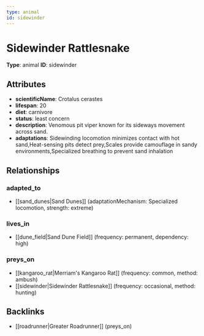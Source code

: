 ```yaml
---
type: animal
id: sidewinder
---
```


# Sidewinder Rattlesnake

**Type**: animal
**ID**: sidewinder

## Attributes

- **scientificName**: Crotalus cerastes
- **lifespan**: 20
- **diet**: carnivore
- **status**: least concern
- **description**: Venomous pit viper known for its sideways movement across sand.
- **adaptations**: Sidewinding locomotion minimizes contact with hot sand,Heat-sensing pits detect prey,Scales provide camouflage in sandy environments,Specialized breathing to prevent sand inhalation

## Relationships

### adapted_to

- [[sand_dunes|Sand Dunes]] (adaptationMechanism: Specialized locomotion, strength: extreme)

### lives_in

- [[dune_field|Sand Dune Field]] (frequency: permanent, dependency: high)

### preys_on

- [[kangaroo_rat|Merriam's Kangaroo Rat]] (frequency: common, method: ambush)
- [[sidewinder|Sidewinder Rattlesnake]] (frequency: occasional, method: hunting)

## Backlinks

- [[roadrunner|Greater Roadrunner]] (preys_on)

